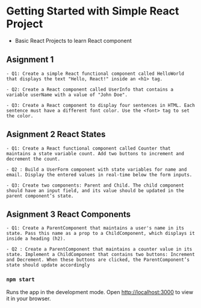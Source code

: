 # Getting Started with Simple React Project

- Basic React Projects to learn React component 


## Asignment 1 

    - Q1: Create a simple React functional component called HelloWorld that displays the text "Hello, React!" inside an <h1> tag.

    - Q2: Create a React component called UserInfo that contains a variable userName with a value of "John Doe".

    - Q3: Create a React component to display four sentences in HTML. Each sentence must have a different font color. Use the <font> tag to set the color.


## Asignment 2 React States
    - Q1: Create a React functional component called Counter that maintains a state variable count. Add two buttons to increment and decrement the count. 
    
    - Q2 : Build a UserForm component with state variables for name and email. Display the entered values in real-time below the form inputs. 
    
    - Q3: Create two components: Parent and Child. The child component should have an input field, and its value should be updated in the parent component’s state.

## Asignment 3 React Components
    - Q1: Create a ParentComponent that maintains a user's name in its state. Pass this name as a prop to a ChildComponent, which displays it inside a heading (h2). 

    - Q2 : Create a ParentComponent that maintains a counter value in its state. Implement a ChildComponent that contains two buttons: Increment and Decrement. When these buttons are clicked, the ParentComponent’s state should update accordingly










### `npm start`

Runs the app in the development mode.
Open [http://localhost:3000](http://localhost:3000) to view it in your browser.



